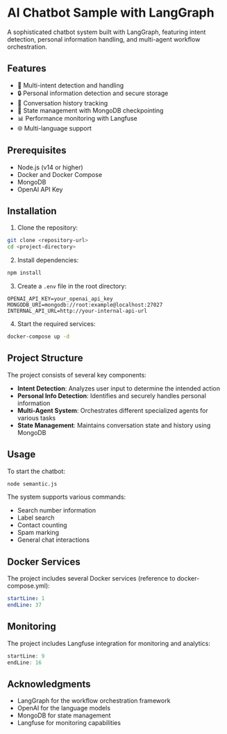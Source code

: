 # AI Chatbot Sample with LangGraph

A sophisticated chatbot system built with LangGraph, featuring intent detection, personal information handling, and multi-agent workflow orchestration.

## Features

- 🤖 Multi-intent detection and handling
- 🔒 Personal information detection and secure storage
- 📝 Conversation history tracking
- 🔄 State management with MongoDB checkpointing
- 📊 Performance monitoring with Langfuse
- 🌐 Multi-language support

## Prerequisites

- Node.js (v14 or higher)
- Docker and Docker Compose
- MongoDB
- OpenAI API Key

## Installation

1. Clone the repository:
```bash
git clone <repository-url>
cd <project-directory>
```

2. Install dependencies:
```bash
npm install
```

3. Create a `.env` file in the root directory:
```env
OPENAI_API_KEY=your_openai_api_key
MONGODB_URI=mongodb://root:example@localhost:27027
INTERNAL_API_URL=http://your-internal-api-url
```

4. Start the required services:
```bash
docker-compose up -d
```

## Project Structure

The project consists of several key components:

- **Intent Detection**: Analyzes user input to determine the intended action
- **Personal Info Detection**: Identifies and securely handles personal information
- **Multi-Agent System**: Orchestrates different specialized agents for various tasks
- **State Management**: Maintains conversation state and history using MongoDB

## Usage

To start the chatbot:

```bash
node semantic.js
```

The system supports various commands:
- Search number information
- Label search
- Contact counting
- Spam marking
- General chat interactions

## Docker Services

The project includes several Docker services (reference to docker-compose.yml):
```yaml:docker-compose.yml
startLine: 1
endLine: 37
```

## Monitoring

The project includes Langfuse integration for monitoring and analytics:
```javascript:semantic.js
startLine: 9
endLine: 16
```

## Acknowledgments

- LangGraph for the workflow orchestration framework
- OpenAI for the language models
- MongoDB for state management
- Langfuse for monitoring capabilities
